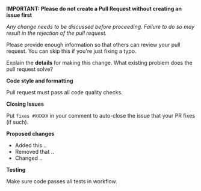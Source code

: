 **IMPORTANT: Please do not create a Pull Request without creating an issue first**

*Any change needs to be discussed before proceeding. Failure to do so may result in the rejection of the pull request.*

Please provide enough information so that others can review your pull request. You can skip this if you're just fixing a typo.

Explain the **details** for making this change. What existing problem does the pull request solve?

**Code style and formatting**

Pull request must pass all code quality checks.

**Closing Issues**

Put `fixes #XXXXX` in your comment to auto-close the issue that your PR fixes (if such).

**Proposed changes**

- Added this ..
- Removed that ..
- Changed ..

**Testing**

Make sure code passes all tests in workflow.
